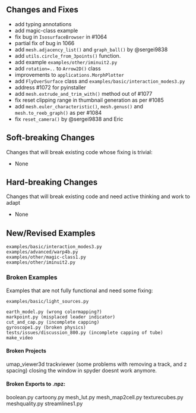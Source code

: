 
## Changes and Fixes

- add typing annotations
- add magic-class example
- fix bug in `IsosurfaceBrowser` in #1064
- partial fix of bug in 1066
- add `mesh.adjacency_list()` and `graph_ball()` by @sergei9838
- add `utils.circle_from_3points()` function.
- add example `examples/other/iminuit2.py`
- add `rotation=..` to `Arrow2D()` class
- improvements to `applications.MorphPlotter`
- add `FlyOverSurface` class and  `examples/basic/interaction_modes3.py`
- address #1072 for pyinstaller 
- add `mesh.extrude_and_trim_with()` method out of #1077
- fix reset clipping range in thumbnail generation as per #1085
- add `mesh.euler_characteristic()`, `mesh.genus()` and `mesh.to_reeb_graph()` as per #1084
- fix `reset_camera()` by @sergei9838 and Eric


## Soft-breaking Changes
Changes that will break existing code whose fixing is trivial:

- None


## Hard-breaking Changes
Changes that will break existing code and need active thinking and work to adapt

- None


## New/Revised Examples
```
examples/basic/interaction_modes3.py
examples/advanced/warp4b.py
examples/other/magic-class1.py
examples/other/iminuit2.py
```

### Broken Examples
Examples that are not fully functional and need some fixing:
```
examples/basic/light_sources.py

earth_model.py (wrong colormapping?)
markpoint.py (misplaced leader indicator)
cut_and_cap.py (incomplete capping)
gyroscope1.py (broken physics)
tests/issues/discussion_800.py (incomplete capping of tube)
make_video
```

#### Broken Projects
umap_viewer3d
trackviewer (some problems with removing a track, and z spacing)
closing the window in spyder doesnt work anymore.

#### Broken Exports to .npz:
boolean.py
cartoony.py
mesh_lut.py
mesh_map2cell.py
texturecubes.py
meshquality.py
streamlines1.py
